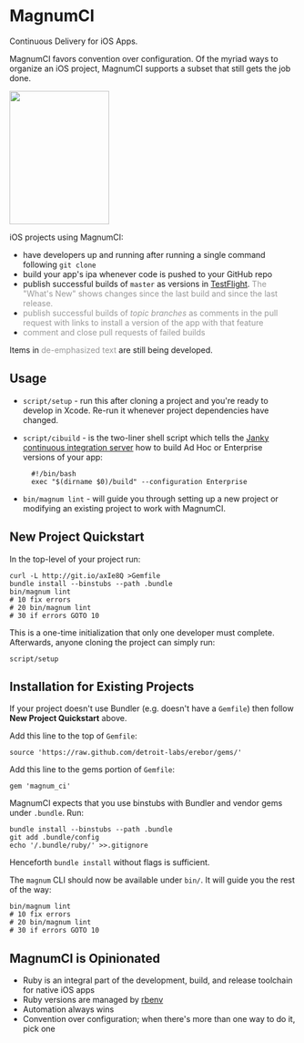 MagnumCI
========

Continuous Delivery for iOS Apps.

MagnumCI favors convention over configuration. Of the myriad ways to organize an iOS project, MagnumCI supports a subset that still gets the job done.

<a href="http://dsharp.typepad.com/dsharp/2008/07/magnum-ci.html"><img src="http://dsharp.typepad.com/.a/6a00e54eeecc2f883400e553d59aa78834-350wi" width=175 height=234></a>

iOS projects using MagnumCI:

* have developers up and running after running a single command following `git clone`
* build your app's ipa whenever code is pushed to your GitHub repo
* publish successful builds of `master` as versions in [TestFlight](https://testflightapp.com/). <span style="color:#999">The "What's New" shows changes since the last build and since the last release.</span>
* <span style="color:#999">publish successful builds of *topic branches* as comments in the pull request with links to install a version of the app with that feature</span>
* <span style="color:#999">comment and close pull requests of failed builds</span>

Items in <span style="color:#999">de-emphasized text</span> are still being developed.

Usage
-----

* `script/setup` - run this after cloning a project and you're ready to develop in Xcode. Re-run it whenever project dependencies have changed.

* `script/cibuild` - is the two-liner shell script which tells the [Janky continuous integration server](https://github.com/github/janky) how to build Ad Hoc or Enterprise versions of your app:

        #!/bin/bash
        exec "$(dirname $0)/build" --configuration Enterprise

* `bin/magnum lint` - will guide you through setting up a new project or modifying an existing project to work with MagnumCI.


New Project Quickstart
----------------------

In the top-level of your project run:

    curl -L http://git.io/axIe8Q >Gemfile
    bundle install --binstubs --path .bundle
    bin/magnum lint
    # 10 fix errors
    # 20 bin/magnum lint
    # 30 if errors GOTO 10

This is a one-time initialization that only one developer must complete. Afterwards, anyone cloning the project can simply run:

    script/setup

Installation for Existing Projects
----------------------------------

If your project doesn't use Bundler (e.g. doesn't have a `Gemfile`) then follow **New Project Quickstart** above.

Add this line to the top of `Gemfile`:

    source 'https://raw.github.com/detroit-labs/erebor/gems/'

Add this line to the gems portion of `Gemfile`:

    gem 'magnum_ci'

MagnumCI expects that you use binstubs with Bundler and vendor gems under `.bundle`. Run:

    bundle install --binstubs --path .bundle
    git add .bundle/config
    echo '/.bundle/ruby/' >>.gitignore
    
Henceforth `bundle install` without flags is sufficient.

The `magnum` CLI should now be available under `bin/`. It will guide you the rest of the way:

    bin/magnum lint
    # 10 fix errors
    # 20 bin/magnum lint
    # 30 if errors GOTO 10

MagnumCI is Opinionated
-----------------------

* Ruby is an integral part of the development, build, and
  release toolchain for native iOS apps
* Ruby versions are managed by [rbenv](https://github.com/sstephenson/rbenv)
* Automation always wins
* Convention over configuration; when there's more than one way to do it, pick one